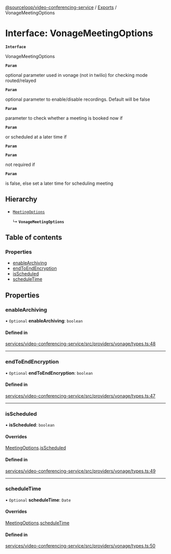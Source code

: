 [@sourceloop/video-conferencing-service](../README.md) / [Exports](../modules.md) / VonageMeetingOptions

# Interface: VonageMeetingOptions

**`Interface`**

VonageMeetingOptions

**`Param`**

optional parameter used in vonage (not in twilio) for checking mode routed/relayed

**`Param`**

optional parameter to enable/disable recordings. Default will be false

**`Param`**

parameter to check whether a meeting is booked now
if

**`Param`**

or scheduled at a later time if

**`Param`**

**`Param`**

not required if

**`Param`**

is false, else set a later time for scheduling meeting

## Hierarchy

- [`MeetingOptions`](MeetingOptions.md)

  ↳ **`VonageMeetingOptions`**

## Table of contents

### Properties

- [enableArchiving](VonageMeetingOptions.md#enablearchiving)
- [endToEndEncryption](VonageMeetingOptions.md#endtoendencryption)
- [isScheduled](VonageMeetingOptions.md#isscheduled)
- [scheduleTime](VonageMeetingOptions.md#scheduletime)

## Properties

### enableArchiving

• `Optional` **enableArchiving**: `boolean`

#### Defined in

[services/video-conferencing-service/src/providers/vonage/types.ts:48](https://github.com/sourcefuse/loopback4-microservice-catalog/blob/089fc2dc0/services/video-conferencing-service/src/providers/vonage/types.ts#L48)

___

### endToEndEncryption

• `Optional` **endToEndEncryption**: `boolean`

#### Defined in

[services/video-conferencing-service/src/providers/vonage/types.ts:47](https://github.com/sourcefuse/loopback4-microservice-catalog/blob/089fc2dc0/services/video-conferencing-service/src/providers/vonage/types.ts#L47)

___

### isScheduled

• **isScheduled**: `boolean`

#### Overrides

[MeetingOptions](MeetingOptions.md).[isScheduled](MeetingOptions.md#isscheduled)

#### Defined in

[services/video-conferencing-service/src/providers/vonage/types.ts:49](https://github.com/sourcefuse/loopback4-microservice-catalog/blob/089fc2dc0/services/video-conferencing-service/src/providers/vonage/types.ts#L49)

___

### scheduleTime

• `Optional` **scheduleTime**: `Date`

#### Overrides

[MeetingOptions](MeetingOptions.md).[scheduleTime](MeetingOptions.md#scheduletime)

#### Defined in

[services/video-conferencing-service/src/providers/vonage/types.ts:50](https://github.com/sourcefuse/loopback4-microservice-catalog/blob/089fc2dc0/services/video-conferencing-service/src/providers/vonage/types.ts#L50)
